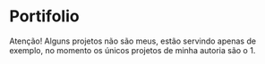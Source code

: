 # Portifolio
Atenção! Alguns projetos não são meus, estão servindo apenas de exemplo, no momento os únicos projetos de minha autoria são o 1.
